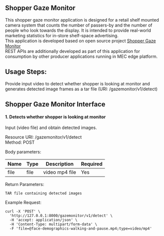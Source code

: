 Shopper Gaze Monitor
---------------
This shopper gaze monitor application is designed for a retail shelf mounted camera system that counts the number of passers-by and the number of people who look towards the display. It is intended to provide real-world marketing statistics for in-store shelf-space advertising.<br>
This application is developed based on open source project [Shopper Gaze Monitor](https://github.com/intel-iot-devkit/shopper-gaze-monitor-python) <br>
REST APIs are additionally developed as part of this application for consumption by other producer applications running in MEC edge platform.<br>

Usage Steps:
--------------
Provide input video to detect whether shopper is looking at monitor and generates detected image frames as a tar file (URI: /gazemonitor/v1/detect) <br>

Shopper Gaze Monitor Interface 
----------------
<h4>1. Detects whether shopper is looking at monitor </h4>
Input (video file) and obtain detected images. <br>

Resource URI: /gazemonitor/v1/detect <br>
Method: POST<br>

Body parameters:

| Name          | Type                        | Description              | Required      |
| ------------- | --------------------------- | ------------------------ | ------------- |
| file    | file                      | video mp4 file   | Yes |

Return Parameters:

    TAR file containing detected images

Example Request:

```
curl -X 'POST' \
  'http://127.0.0.1:8000/gazemonitor/v1/detect' \
  -H 'accept: application/json' \
  -H 'Content-Type: multipart/form-data' \
  -F 'file=@face-demographics-walking-and-pause.mp4;type=video/mp4'
```